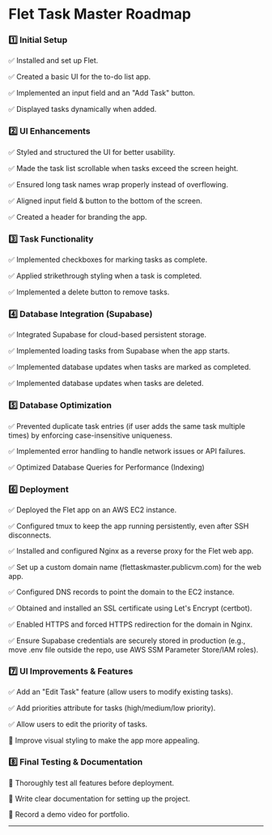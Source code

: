 # Flet Task Master Roadmap

### 1️⃣ Initial Setup

✅ Installed and set up Flet.

✅ Created a basic UI for the to-do list app.

✅ Implemented an input field and an "Add Task" button.

✅ Displayed tasks dynamically when added.

### 2️⃣ UI Enhancements

✅ Styled and structured the UI for better usability.

✅ Made the task list scrollable when tasks exceed the screen height.

✅ Ensured long task names wrap properly instead of overflowing.

✅ Aligned input field & button to the bottom of the screen.

✅ Created a header for branding the app.

### 3️⃣ Task Functionality

✅ Implemented checkboxes for marking tasks as complete.

✅ Applied strikethrough styling when a task is completed.

✅ Implemented a delete button to remove tasks.

### 4️⃣ Database Integration (Supabase)

✅ Integrated Supabase for cloud-based persistent storage.

✅ Implemented loading tasks from Supabase when the app starts.

✅ Implemented database updates when tasks are marked as completed.

✅ Implemented database updates when tasks are deleted.

### 5️⃣ Database Optimization

✅ Prevented duplicate task entries (if user adds the same task multiple times) by enforcing case-insensitive uniqueness.

✅ Implemented error handling to handle network issues or API failures.

✅ Optimized Database Queries for Performance (Indexing)

### 6️⃣ Deployment

✅ Deployed the Flet app on an AWS EC2 instance.

✅ Configured tmux to keep the app running persistently, even after SSH disconnects.

✅ Installed and configured Nginx as a reverse proxy for the Flet web app.

✅ Set up a custom domain name (flettaskmaster.publicvm.com) for the web app.

✅ Configured DNS records to point the domain to the EC2 instance.

✅ Obtained and installed an SSL certificate using Let's Encrypt (certbot).

✅ Enabled HTTPS and forced HTTPS redirection for the domain in Nginx.

✅ Ensure Supabase credentials are securely stored in production (e.g., move .env file outside the repo, use AWS SSM Parameter Store/IAM roles).

### 7️⃣ UI Improvements & Features

✅ Add an "Edit Task" feature (allow users to modify existing tasks).

✅ Add priorities attribute for tasks (high/medium/low priority).

✅ Allow users to edit the priority of tasks.

🔲 Improve visual styling to make the app more appealing.

### 8️⃣ Final Testing & Documentation

🔲 Thoroughly test all features before deployment.

🔲 Write clear documentation for setting up the project.

🔲 Record a demo video for portfolio.

---

